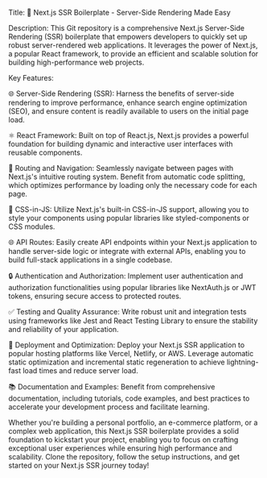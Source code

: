 Title: 🚀 Next.js SSR Boilerplate - Server-Side Rendering Made Easy

Description:
This Git repository is a comprehensive Next.js Server-Side Rendering (SSR) boilerplate that empowers developers to quickly set up robust server-rendered web applications. It leverages the power of Next.js, a popular React framework, to provide an efficient and scalable solution for building high-performance web projects.

Key Features:

🌐 Server-Side Rendering (SSR): Harness the benefits of server-side rendering to improve performance, enhance search engine optimization (SEO), and ensure content is readily available to users on the initial page load.

⚛️ React Framework: Built on top of React.js, Next.js provides a powerful foundation for building dynamic and interactive user interfaces with reusable components.

🚦 Routing and Navigation: Seamlessly navigate between pages with Next.js's intuitive routing system. Benefit from automatic code splitting, which optimizes performance by loading only the necessary code for each page.

💅 CSS-in-JS: Utilize Next.js's built-in CSS-in-JS support, allowing you to style your components using popular libraries like styled-components or CSS modules.

🌐 API Routes: Easily create API endpoints within your Next.js application to handle server-side logic or integrate with external APIs, enabling you to build full-stack applications in a single codebase.

🔒 Authentication and Authorization: Implement user authentication and authorization functionalities using popular libraries like NextAuth.js or JWT tokens, ensuring secure access to protected routes.

✅ Testing and Quality Assurance: Write robust unit and integration tests using frameworks like Jest and React Testing Library to ensure the stability and reliability of your application.

🚀 Deployment and Optimization: Deploy your Next.js SSR application to popular hosting platforms like Vercel, Netlify, or AWS. Leverage automatic static optimization and incremental static regeneration to achieve lightning-fast load times and reduce server load.

📚 Documentation and Examples: Benefit from comprehensive documentation, including tutorials, code examples, and best practices to accelerate your development process and facilitate learning.

Whether you're building a personal portfolio, an e-commerce platform, or a complex web application, this Next.js SSR boilerplate provides a solid foundation to kickstart your project, enabling you to focus on crafting exceptional user experiences while ensuring high performance and scalability. Clone the repository, follow the setup instructions, and get started on your Next.js SSR journey today!
 
 
